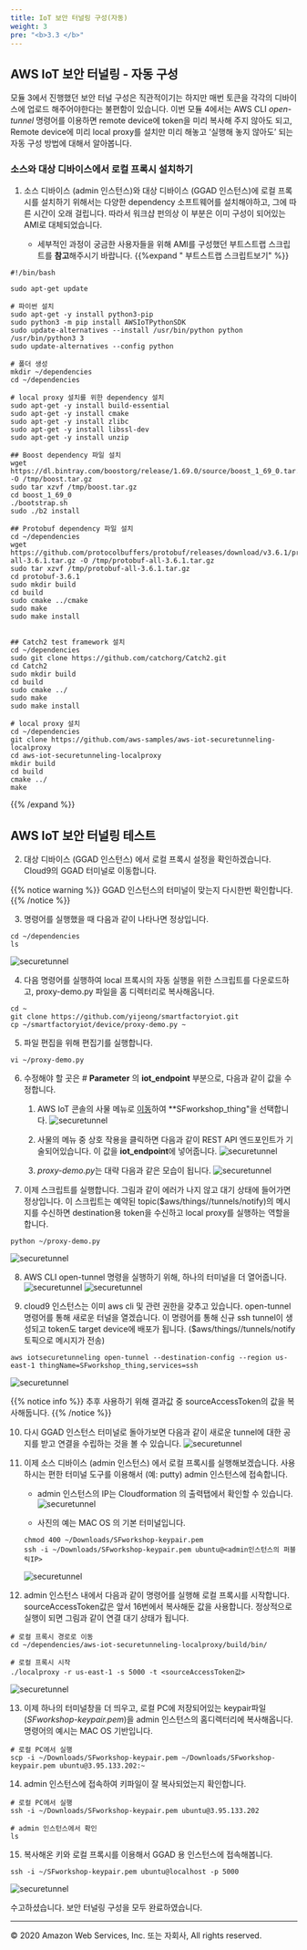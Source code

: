 ```yaml
---
title: IoT 보안 터널링 구성(자동)
weight: 3
pre: "<b>3.3 </b>"
---
```


## AWS IoT 보안 터널링 - 자동 구성  

모듈 3에서 진행했던 보안 터널 구성은 직관적이기는 하지만 매번 토큰을 각각의 디바이스에 업로드 해주어야한다는 불편함이 있습니다. 이번 모듈 4에서는 AWS CLI *open-tunnel* 명령어를 이용하면 remote device에 token을 미리 복사해 주지 않아도 되고, Remote device에 미리 local proxy를 설치만 미리 해놓고 ‘실행해 놓지 않아도’ 되는 자동 구성 방법에 대해서 알아봅니다. 

### 소스와 대상 디바이스에서 로컬 프록시 설치하기

1. 소스 디바이스 (admin 인스턴스)와 대상 디바이스 (GGAD 인스턴스)에 로컬 프록시를 설치하기 위해서는 다양한 dependency 소프트웨어를 설치해야하고, 그에 따른 시간이 오래 걸립니다. 따라서 워크샵 펀의상 이 부분은 이미 구성이 되어있는 AMI로 대체되었습니다. 

    - 세부적인 과정이 궁금한 사용자들을 위해 AMI를 구성했던 부트스트랩 스크립트를 **참고**해주시기 바랍니다. 
{{%expand " 부트스트랩 스크립트보기" %}}


```
#!/bin/bash

sudo apt-get update

# 파이썬 설치 
sudo apt-get -y install python3-pip
sudo python3 -m pip install AWSIoTPythonSDK
sudo update-alternatives --install /usr/bin/python python /usr/bin/python3 3
sudo update-alternatives --config python

# 폴더 생성
mkdir ~/dependencies
cd ~/dependencies

# local proxy 설치를 위한 dependency 설치 
sudo apt-get -y install build-essential
sudo apt-get -y install cmake
sudo apt-get -y install zlibc
sudo apt-get -y install libssl-dev
sudo apt-get -y install unzip

## Boost dependency 파일 설치 
wget https://dl.bintray.com/boostorg/release/1.69.0/source/boost_1_69_0.tar.gz -O /tmp/boost.tar.gz
sudo tar xzvf /tmp/boost.tar.gz
cd boost_1_69_0
./bootstrap.sh
sudo ./b2 install

## Protobuf dependency 파일 설치 
cd ~/dependencies
wget https://github.com/protocolbuffers/protobuf/releases/download/v3.6.1/protobuf-all-3.6.1.tar.gz -O /tmp/protobuf-all-3.6.1.tar.gz
sudo tar xzvf /tmp/protobuf-all-3.6.1.tar.gz
cd protobuf-3.6.1
sudo mkdir build
cd build
sudo cmake ../cmake
sudo make
sudo make install


## Catch2 test framework 설치 
cd ~/dependencies
sudo git clone https://github.com/catchorg/Catch2.git
cd Catch2
sudo mkdir build
cd build
sudo cmake ../
sudo make
sudo make install

# local proxy 설치
cd ~/dependencies
git clone https://github.com/aws-samples/aws-iot-securetunneling-localproxy
cd aws-iot-securetunneling-localproxy
mkdir build
cd build
cmake ../
make
```

{{% /expand %}} 

## AWS IoT 보안 터널링 테스트  

2. 대상 디바이스 (GGAD 인스턴스) 에서 로컬 프록시 설정을 확인하겠습니다. Cloud9의 GGAD 터미널로 이동합니다. 

{{% notice warning %}}
GGAD 인스턴스의 터미널이 맞는지 다시한번 확인합니다. 
{{% /notice %}}

3. 명령어를 실행했을 때 다음과 같이 나타나면 정상입니다.  
```
cd ~/dependencies
ls
```    
![securetunnel](/lab2/image/securetunnel_12.png)

4. 다음 명령어를 실행하여 local 프록시의 자동 실행을 위한 스크립트를 다운로드하고, proxy-demo.py 파일을 홈 디렉터리로 복사해옵니다. 
```
cd ~
git clone https://github.com/yijeong/smartfactoryiot.git
cp ~/smartfactoryiot/device/proxy-demo.py ~    
```

5. 파일 편집을 위해 편집기를 실행합니다. 
```
vi ~/proxy-demo.py
```

6. 수정해야 할 곳은 # **Parameter** 의 **iot_endpoint** 부분으로, 다음과 같이 값을 수정합니다. 

    1. AWS IoT 콘솔의 사물 메뉴로 [이동](https://console.aws.amazon.com/iot/home?region=us-east-1#/thinghub)하여 **SFworkshop_thing"을 선택합니다. 
    ![securetunnel](/lab2/image/securetunnel_13.png)

    2. 사물의 메뉴 중 상호 작용을 클릭하면 다음과 같이 REST API 엔드포인트가 기술되어있습니다. 이 값을 **iot_endpoint**에 넣어줍니다. 
    ![securetunnel](/lab2/image/securetunnel_14.png)

    3. *proxy-demo.py*는 대략 다음과 같은 모습이 됩니다. 
    ![securetunnel](/lab2/image/securetunnel_15.png)

7. 이제 스크립트를 실행합니다. 그림과 같이 에러가 나지 않고 대기 상태에 들어가면 정상입니다. 이 스크립트는 예약된 topic($aws/things/<thing-name>/tunnels/notify)의 메시지를 수신하면 destination용 token을 수신하고 local proxy를 실행하는 역할을 합니다. 

```
python ~/proxy-demo.py
```
![securetunnel](/lab2/image/securetunnel_16.png)


8. AWS CLI open-tunnel 명령을 실행하기 위해, 하나의 터미널을 더 열어줍니다. 
![securetunnel](/lab2/image/securetunnel_17.png)
![securetunnel](/lab2/image/securetunnel_18.png)


9. cloud9 인스턴스는 이미 aws cli 및 관련 권한을 갖추고 있습니다. open-tunnel 명령어를 통해 새로운 터널을 열겠습니다. 이 명령어를 통해 신규 ssh tunnel이 생성되고 token도 target device에 배포가 됩니다. ($aws/things/<thing-name>/tunnels/notify 토픽으로 메시지가 전송)
```
aws iotsecuretunneling open-tunnel --destination-config --region us-east-1 thingName=SFworkshop_thing,services=ssh
```
![securetunnel](/lab2/image/securetunnel_20.png)

{{% notice info %}}
추후 사용하기 위해 결과값 중 sourceAccessToken의 값을 복사해둡니다. 
{{% /notice %}}


10. 다시 GGAD 인스턴스 터미널로 돌아가보면 다음과 같이 새로운 tunnel에 대한 공지를 받고 연결을 수립하는 것을 볼 수 있습니다. 
![securetunnel](/lab2/image/securetunnel_19.png)

11. 이제 소스 디바이스 (admin 인스턴스) 에서 로컬 프록시를 실행해보겠습니다. 사용하시는 편한 터미널 도구를 이용해서 (예: putty) admin 인스턴스에 접속합니다. 
    - admin 인스턴스의 IP는 Cloudformation 의 출력탭에서 확인할 수 있습니다. 
    ![securetunnel](/lab2/image/securetunnel_10.png)

    - 사진의 예는 MAC OS 의 기본 터미널입니다. 
    ```
    chmod 400 ~/Downloads/SFworkshop-keypair.pem 
    ssh -i ~/Downloads/SFworkshop-keypair.pem ubuntu@<admin인스턴스의 퍼블릭IP>
    ```
    ![securetunnel](/lab2/image/securetunnel_11.png)

12.  admin 인스턴스 내에서 다음과 같이 명령어를 실행해 로컬 프록시를 시작합니다. sourceAccessToken값은 앞서 16번에서 복사해둔 값을 사용합니다. 정상적으로 실행이 되면 그림과 같이 연결 대기 상태가 됩니다. 

```
# 로컬 프록시 경로로 이동 
cd ~/dependencies/aws-iot-securetunneling-localproxy/build/bin/

# 로컬 프록시 시작
./localproxy -r us-east-1 -s 5000 -t <sourceAccessToken값>
```
![securetunnel](/lab2/image/securetunnel_21.png)

13. 이제 하나의 터미널창을 더 띄우고, 로컬 PC에 저장되어있는 keypair파일 (*SFworkshop-keypair.pem*)을 admin 인스턴스의 홈디렉터리에 복사해옵니다. 명령어의 예시는 MAC OS 기반입니다. 
```
# 로컬 PC에서 실행
scp -i ~/Downloads/SFworkshop-keypair.pem ~/Downloads/SFworkshop-keypair.pem ubuntu@3.95.133.202:~
```

14. admin 인스턴스에 접속하여 키파일이 잘 복사되었는지 확인합니다. 
```
# 로컬 PC에서 실행
ssh -i ~/Downloads/SFworkshop-keypair.pem ubuntu@3.95.133.202 

# admin 인스턴스에서 확인 
ls
```

15. 복사해온 키와 로컬 프록시를 이용해서 GGAD 용 인스턴스에 접속해봅니다. 
```
ssh -i ~/SFworkshop-keypair.pem ubuntu@localhost -p 5000
```
![securetunnel](/lab2/image/securetunnel_22.png)

수고하셨습니다. 보안 터널링 구성을 모두 완료하였습니다. 

---
© 2020 Amazon Web Services, Inc. 또는 자회사, All rights reserved.
